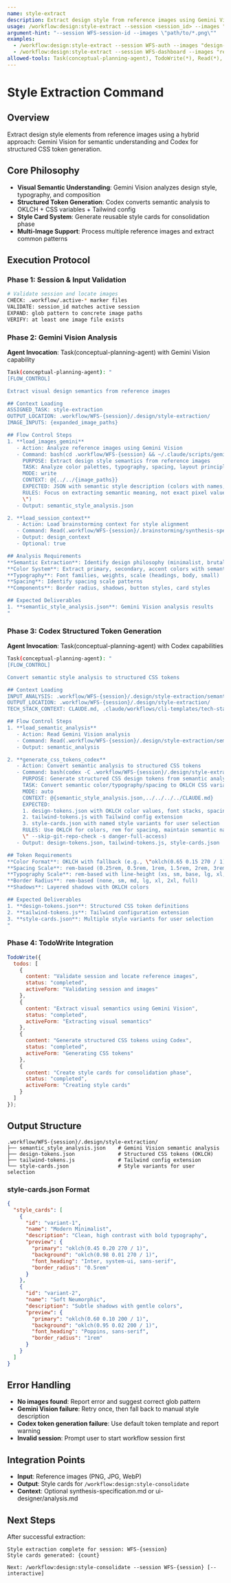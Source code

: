 ```yaml
---
name: style-extract
description: Extract design style from reference images using Gemini Vision and Codex
usage: /workflow:design:style-extract --session <session_id> --images "<glob_pattern>"
argument-hint: "--session WFS-session-id --images \"path/to/*.png\""
examples:
  - /workflow:design:style-extract --session WFS-auth --images "design-refs/*.png"
  - /workflow:design:style-extract --session WFS-dashboard --images "refs/dashboard-*.jpg"
allowed-tools: Task(conceptual-planning-agent), TodoWrite(*), Read(*), Write(*), Bash(*), Glob(*)
---
```


# Style Extraction Command

## Overview
Extract design style elements from reference images using a hybrid approach: Gemini Vision for semantic understanding and Codex for structured CSS token generation.

## Core Philosophy
- **Visual Semantic Understanding**: Gemini Vision analyzes design style, typography, and composition
- **Structured Token Generation**: Codex converts semantic analysis to OKLCH + CSS variables + Tailwind config
- **Style Card System**: Generate reusable style cards for consolidation phase
- **Multi-Image Support**: Process multiple reference images and extract common patterns

## Execution Protocol

### Phase 1: Session & Input Validation
```bash
# Validate session and locate images
CHECK: .workflow/.active-* marker files
VALIDATE: session_id matches active session
EXPAND: glob pattern to concrete image paths
VERIFY: at least one image file exists
```

### Phase 2: Gemini Vision Analysis
**Agent Invocation**: Task(conceptual-planning-agent) with Gemini Vision capability

```bash
Task(conceptual-planning-agent): "
[FLOW_CONTROL]

Extract visual design semantics from reference images

## Context Loading
ASSIGNED_TASK: style-extraction
OUTPUT_LOCATION: .workflow/WFS-{session}/.design/style-extraction/
IMAGE_INPUTS: {expanded_image_paths}

## Flow Control Steps
1. **load_images_gemini**
   - Action: Analyze reference images using Gemini Vision
   - Command: bash(cd .workflow/WFS-{session} && ~/.claude/scripts/gemini-wrapper --approval-mode yolo -p \"
     PURPOSE: Extract design style semantics from reference images
     TASK: Analyze color palettes, typography, spacing, layout principles, component styles
     MODE: write
     CONTEXT: @{../../{image_paths}}
     EXPECTED: JSON with semantic style description (colors with names, font characteristics, spacing scale, design philosophy)
     RULES: Focus on extracting semantic meaning, not exact pixel values
     \")
   - Output: semantic_style_analysis.json

2. **load_session_context**
   - Action: Load brainstorming context for style alignment
   - Command: Read(.workflow/WFS-{session}/.brainstorming/synthesis-specification.md) || Read(.workflow/WFS-{session}/.brainstorming/ui-designer/analysis.md)
   - Output: design_context
   - Optional: true

## Analysis Requirements
**Semantic Extraction**: Identify design philosophy (minimalist, brutalist, neumorphic, etc.)
**Color System**: Extract primary, secondary, accent colors with semantic names
**Typography**: Font families, weights, scale (headings, body, small)
**Spacing**: Identify spacing scale patterns
**Components**: Border radius, shadows, button styles, card styles

## Expected Deliverables
1. **semantic_style_analysis.json**: Gemini Vision analysis results
"
```

### Phase 3: Codex Structured Token Generation
**Agent Invocation**: Task(conceptual-planning-agent) with Codex capabilities

```bash
Task(conceptual-planning-agent): "
[FLOW_CONTROL]

Convert semantic style analysis to structured CSS tokens

## Context Loading
INPUT_ANALYSIS: .workflow/WFS-{session}/.design/style-extraction/semantic_style_analysis.json
OUTPUT_LOCATION: .workflow/WFS-{session}/.design/style-extraction/
TECH_STACK_CONTEXT: CLAUDE.md, .claude/workflows/cli-templates/tech-stacks/*.md

## Flow Control Steps
1. **load_semantic_analysis**
   - Action: Read Gemini Vision analysis
   - Command: Read(.workflow/WFS-{session}/.design/style-extraction/semantic_style_analysis.json)
   - Output: semantic_analysis

2. **generate_css_tokens_codex**
   - Action: Convert semantic analysis to structured CSS tokens
   - Command: bash(codex -C .workflow/WFS-{session}/.design/style-extraction --full-auto exec \"
     PURPOSE: Generate structured CSS design tokens from semantic analysis
     TASK: Convert semantic color/typography/spacing to OKLCH CSS variables and Tailwind config
     MODE: auto
     CONTEXT: @{semantic_style_analysis.json,../../../../CLAUDE.md}
     EXPECTED:
     1. design-tokens.json with OKLCH color values, font stacks, spacing scale
     2. tailwind-tokens.js with Tailwind config extension
     3. style-cards.json with named style variants for user selection
     RULES: Use OKLCH for colors, rem for spacing, maintain semantic naming, generate 2-3 style card variants
     \" --skip-git-repo-check -s danger-full-access)
   - Output: design-tokens.json, tailwind-tokens.js, style-cards.json

## Token Requirements
**Color Format**: OKLCH with fallback (e.g., \"oklch(0.65 0.15 270 / 1)\")
**Spacing Scale**: rem-based (0.25rem, 0.5rem, 1rem, 1.5rem, 2rem, 3rem, 4rem, 6rem)
**Typography Scale**: rem-based with line-height (xs, sm, base, lg, xl, 2xl, 3xl, 4xl)
**Border Radius**: rem-based (none, sm, md, lg, xl, 2xl, full)
**Shadows**: Layered shadows with OKLCH colors

## Expected Deliverables
1. **design-tokens.json**: Structured CSS token definitions
2. **tailwind-tokens.js**: Tailwind configuration extension
3. **style-cards.json**: Multiple style variants for user selection
"
```

### Phase 4: TodoWrite Integration
```javascript
TodoWrite({
  todos: [
    {
      content: "Validate session and locate reference images",
      status: "completed",
      activeForm: "Validating session and images"
    },
    {
      content: "Extract visual semantics using Gemini Vision",
      status: "completed",
      activeForm: "Extracting visual semantics"
    },
    {
      content: "Generate structured CSS tokens using Codex",
      status: "completed",
      activeForm: "Generating CSS tokens"
    },
    {
      content: "Create style cards for consolidation phase",
      status: "completed",
      activeForm: "Creating style cards"
    }
  ]
});
```

## Output Structure

```
.workflow/WFS-{session}/.design/style-extraction/
├── semantic_style_analysis.json    # Gemini Vision semantic analysis
├── design-tokens.json              # Structured CSS tokens (OKLCH)
├── tailwind-tokens.js              # Tailwind config extension
└── style-cards.json                # Style variants for user selection
```

### style-cards.json Format
```json
{
  "style_cards": [
    {
      "id": "variant-1",
      "name": "Modern Minimalist",
      "description": "Clean, high contrast with bold typography",
      "preview": {
        "primary": "oklch(0.45 0.20 270 / 1)",
        "background": "oklch(0.98 0.01 270 / 1)",
        "font_heading": "Inter, system-ui, sans-serif",
        "border_radius": "0.5rem"
      }
    },
    {
      "id": "variant-2",
      "name": "Soft Neumorphic",
      "description": "Subtle shadows with gentle colors",
      "preview": {
        "primary": "oklch(0.60 0.10 200 / 1)",
        "background": "oklch(0.95 0.02 200 / 1)",
        "font_heading": "Poppins, sans-serif",
        "border_radius": "1rem"
      }
    }
  ]
}
```

## Error Handling
- **No images found**: Report error and suggest correct glob pattern
- **Gemini Vision failure**: Retry once, then fall back to manual style description
- **Codex token generation failure**: Use default token template and report warning
- **Invalid session**: Prompt user to start workflow session first

## Integration Points
- **Input**: Reference images (PNG, JPG, WebP)
- **Output**: Style cards for `/workflow:design:style-consolidate`
- **Context**: Optional synthesis-specification.md or ui-designer/analysis.md

## Next Steps
After successful extraction:
```
Style extraction complete for session: WFS-{session}
Style cards generated: {count}

Next: /workflow:design:style-consolidate --session WFS-{session} [--interactive]
```

